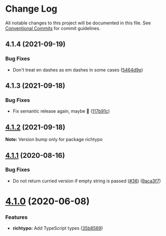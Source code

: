 # Change Log

All notable changes to this project will be documented in this file.
See [Conventional Commits](https://conventionalcommits.org) for commit guidelines.

## 4.1.4 (2021-09-19)


### Bug Fixes

* Don't treat en dashes as em dashes in some cases ([5464d9e](https://github.com/sapegin/richtypo.js/commit/5464d9e3c10aceec6ca2ee90666ac73eb8585972))





## 4.1.3 (2021-09-18)


### Bug Fixes

* Fix semantic release again, maybe 🦜 ([117b91c](https://github.com/sapegin/richtypo.js/commit/117b91cf8affab8b4e216dab74c05d8d854ef1fd))





## [4.1.2](https://github.com/sapegin/richtypo.js/compare/richtypo@4.1.1...richtypo@4.1.2) (2021-09-18)

**Note:** Version bump only for package richtypo

## [4.1.1](https://github.com/sapegin/richtypo.js/compare/richtypo@4.1.0...richtypo@4.1.1) (2020-08-16)

### Bug Fixes

- Do not return curried version if empty string is passed ([#36](https://github.com/sapegin/richtypo.js/issues/36)) ([9aca3f7](https://github.com/sapegin/richtypo.js/commit/9aca3f74c1d71bea843d5321dc79da7afaf4bee7))

# [4.1.0](https://github.com/sapegin/richtypo.js/compare/richtypo@4.0.7...richtypo@4.1.0) (2020-06-08)

### Features

- **richtypo:** Add TypeScript types ([35b8569](https://github.com/sapegin/richtypo.js/commit/35b8569))
